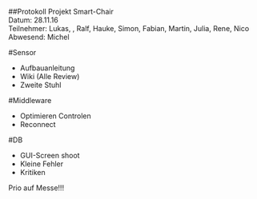 ##Protokoll Projekt Smart-Chair      
Datum: 28.11.16    
Teilnehmer: Lukas, , Ralf, Hauke, Simon, Fabian,  Martin, Julia, Rene, Nico    
Abwesend: Michel     
   
#Sensor    
- Aufbauanleitung     
- Wiki (Alle Review)     
- Zweite Stuhl     
     
#Middleware     
- Optimieren Controlen     
- Reconnect     
    
#DB    
- GUI-Screen shoot    
- Kleine Fehler     
- Kritiken     

Prio auf Messe!!!    



